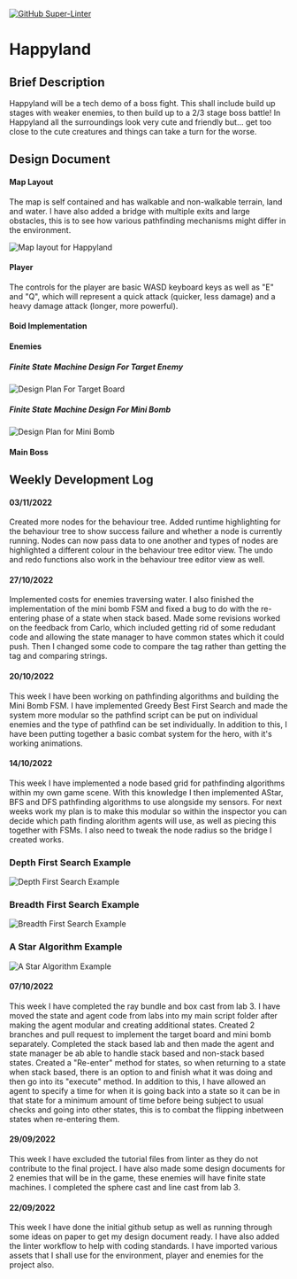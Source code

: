 [![GitHub Super-Linter](https://github.com/Birmingham-City-Uni/milestone-repository-nadianadeem/actions/workflows/.github/workflows/linter.yml/badge.svg)](https://github.com/marketplace/actions/super-linter)

<h1> Happyland </h1>
<h2> Brief Description </h2>
<p> Happyland will be a tech demo of a boss fight. This shall include build up stages with weaker enemies, to then build up to a 2/3 stage boss battle! In Happyland all the surroundings look very cute and friendly but... get too close to the cute creatures and things can take a turn for the worse. </p>

<h2> Design Document </h2>

<h4> Map Layout </h4>
<p> The map is self contained and has walkable and non-walkable terrain, land and water. I have also added a bridge with multiple exits and large obstacles, this is to see how various pathfinding mechanisms might differ in the environment.
</p>
<img src = "AIPhotos/MapOverviewV1.png" title = "Map layout for Happyland">

<h4> Player </h4>
The controls for the player are basic WASD keyboard keys as well as "E" and "Q", which will represent a quick attack (quicker, less damage) and a heavy damage attack (longer, more powerful).

<h4> Boid Implementation </h4>

<h4> Enemies </h4>
<h5> Finite State Machine Design For Target Enemy </h5>
<img src = "AIPhotos/TargetBoardFSMDesignV3.PNG" title ="Design Plan For Target Board">
<h5> Finite State Machine Design For Mini Bomb </h5>
<img src = "AIPhotos/MiniBombFSMDesignV2.PNG" title= "Design Plan for Mini Bomb">

<h4> Main Boss </h4>

<h2> Weekly Development Log </h2>
<h4> 03/11/2022 </h4>
Created more nodes for the behaviour tree. Added runtime highlighting for the behaviour tree to show success failure and whether a node is currently running. Nodes can now pass data to one another and types of nodes are highlighted a different colour in the behaviour tree editor view. The undo and redo functions also work in the behaviour tree editor view as well.

<h4> 27/10/2022 </h4>
Implemented costs for enemies traversing water. I also finished the implementation of the mini bomb FSM and fixed a bug to do with the re-entering phase of a state when stack based. Made some revisions worked on the feedback from Carlo, which included getting rid of some redudant code and allowing the state manager to have common states which it could push. Then I changed some code to compare the tag rather than getting the tag and comparing strings. 

<h4> 20/10/2022 </h4>
This week I have been working on pathfinding algorithms and building the Mini Bomb FSM. I have implemented Greedy Best First Search and made the system more modular so the pathfind script can be put on individual enemies and the type of pathfind can be set individually. In addition to this, I have been putting together a basic combat system for the hero, with it's working animations.

<h4> 14/10/2022 </h4>
This week I have implemented a node based grid for pathfinding algorithms within my own game scene. With this knowledge I then implemented AStar, BFS and DFS pathfinding algorithms to use alongside my sensors. For next weeks work my plan is to make this modular so within the inspector you can decide which path finding alorithm agents will use, as well as piecing this together with FSMs. I also need to tweak the node radius so the bridge I created works.

<h3> Depth First Search Example </h3>
<img src = "AIPhotos/FindPathDFS.png" title= "Depth First Search Example">

<h3> Breadth First Search Example </h3>
<img src = "AIPhotos/FindPathBFS.png" title= "Breadth First Search Example">

<h3> A Star Algorithm Example </h3>
<img src = "AIPhotos/FindPathAstar.png" title= "A Star Algorithm Example">

<h4> 07/10/2022 </h4>
This week I have completed the ray bundle and box cast from lab 3. I have moved the state and agent code from labs into my main script folder after making the agent modular and creating additional states. Created 2 branches and pull request to implement the target board and mini bomb separately. Completed the stack based lab and then made the agent and state manager be ab able to handle stack based and non-stack based states. Created a "Re-enter" method for states, so when returning to a state when stack based, there is an option to and finish what it was doing and then go into its "execute" method. In addition to this, I have allowed an agent to specify a time for when it is going back into a state so it can be in that state for a minimum amount of time before being subject to usual checks and going into other states, this is to combat the flipping inbetween states when re-entering them.

<h4> 29/09/2022 </h4>
This week I have excluded the tutorial files from linter as they do not contribute to the final project. I have also made some design documents for 2 enemies that will be in the game, these enemies will have finite state machines. I completed the sphere cast and line cast from lab 3.

<h4> 22/09/2022 </h4>
<p> This week I have done the initial github setup as well as running through some ideas on paper to get my design document ready. I have also added the linter workflow to help with coding standards. I have imported various assets that I shall use for the environment, player and enemies for the project also. </p>
